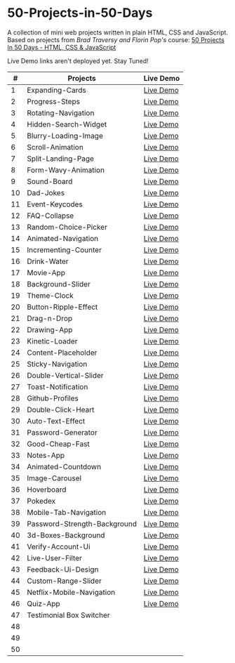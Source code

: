 # 50-Projects-in-50-Days 
A collection of mini web projects written in plain HTML, CSS and JavaScript.
Based on projects from _Brad Traversy and Florin Pop's_ course: [50 Projects In 50 Days - HTML, CSS & JavaScript](https://www.udemy.com/course/50-projects-50-days/)

Live Demo links aren't deployed yet. Stay Tuned!  

| # | Projects | Live Demo |
|----------|----------|----------|
| 1 | Expanding-Cards | [Live Demo](https://hashuudev-expanding-cards.netlify.app/) |
| 2 | Progress-Steps | [Live Demo](https://hashuudev-progress-steps.netlify.app/) |
| 3 | Rotating-Navigation | [Live Demo](https://hashuudev-rotating-navigation.netlify.app/) |
| 4 | Hidden-Search-Widget | [Live Demo](https://hashuudev-hidden-search-widget.netlify.app/) |
| 5 | Blurry-Loading-Image | [Live Demo](https://hashuudev-blurry-loading.netlify.app/) |
| 6 | Scroll-Animation | [Live Demo](https://hashuudev-scroll-animation.netlify.app/) |
| 7 | Split-Landing-Page | [Live Demo](https://hashuudev-split-landing-page.netlify.app/) |
| 8 | Form-Wavy-Animation | [Live Demo](https://hashuudev-form-wavy-animation.netlify.app/) |
| 9 | Sound-Board | [Live Demo](https://hashuudev-sound-board.netlify.app/) |
| 10 | Dad-Jokes | [Live Demo](https://hashuudev-dad-jokes.netlify.app/) |
| 11 | Event-Keycodes | [Live Demo](https://hashuudev-event-keycodes.netlify.app/) |
| 12 | FAQ-Collapse | [Live Demo](https://hashuudev-faq-collapse.netlify.app/) |
| 13 | Random-Choice-Picker | [Live Demo](https://hashuudev-choice-picker.netlify.app/) |
| 14 | Animated-Navigation | [Live Demo](https://hashuudev-animated-navigation.netlify.app/) |
| 15 | Incrementing-Counter | [Live Demo](https://hashuudev-incrementing-counter.netlify.app/) |
| 16 | Drink-Water | [Live Demo](https://hashuudev-drink-water.netlify.app/) |
| 17 | Movie-App | [Live Demo](https://hashuudev-movie-app.netlify.app/) |
| 18 | Background-Slider | [Live Demo](https://hashuudev-background-slider.netlify.app/) |
| 19 | Theme-Clock | [Live Demo](https://hashuudev-theme-clock.netlify.app/) |
| 20 | Button-Ripple-Effect | [Live Demo](https://hashuudev-button-ripple-effect.netlify.app/) |
| 21 | Drag-n-Drop | [Live Demo](https://hashuudev-drag-n-drop.netlify.app/) |
| 22 | Drawing-App | [Live Demo](https://hashuudev-drawing-app.netlify.app/) |
| 23 | Kinetic-Loader | [Live Demo](https://hashuudev-kinetic-loader.netlify.app/) |
| 24 | Content-Placeholder | [Live Demo](https://hashuudev-content-placeholder.netlify.app/) |
| 25 | Sticky-Navigation | [Live Demo](https://hashuudev-sticky-nav.netlify.app/) |
| 26 | Double-Vertical-Slider | [Live Demo](https://hashuudev-vertical-slider.netlify.app/) |
| 27 | Toast-Notification | [Live Demo](https://hashuudev-toast-notification.netlify.app/) |
| 28 | Github-Profiles | [Live Demo](https://hashuudev-github-profiles.netlify.app/) |
| 29 | Double-Click-Heart | [Live Demo](https://hashuudev-double-click-heart.netlify.app/) |
| 30 | Auto-Text-Effect | [Live Demo](https://hashuudev-auto-text-effect.netlify.app/) |
| 31 | Password-Generator | [Live Demo](https://hashuudev-password-generator.netlify.app/) |
| 32 | Good-Cheap-Fast | [Live Demo](https://hashuudev-good-cheap-fast.netlify.app/) |
| 33 | Notes-App | [Live Demo](https://hashuudev-notes-app.netlify.app/) |
| 34 | Animated-Countdown | [Live Demo](https://hashuudev-animated-countdown.netlify.app/) |
| 35 | Image-Carousel | [Live Demo](https://hashuudev-image-carousel.netlify.app/) |
| 36 | Hoverboard | [Live Demo](https://hashuudev-hoverboard.netlify.app/) |
| 37 | Pokedex | [Live Demo](https://hashuudev-pokedex.netlify.app/) |
| 38 | Mobile-Tab-Navigation | [Live Demo](https://hashuudev-mobile-tab-navigation.netlify.app/) |
| 39 | Password-Strength-Background | [Live Demo](https://hashuudev-password-strength.netlify.app/) |
| 40 | 3d-Boxes-Background | [Live Demo](https://hashuudev-3d-boxes-background.netlify.app/) |
| 41 | Verify-Account-Ui | [Live Demo](https://hashuudev-verify-account.netlify.app/) |
| 42 | Live-User-Filter | [Live Demo](https://hashuudev-live-user-filter.netlify.app/) |
| 43 | Feedback-Ui-Design | [Live Demo](https://hashuudev-feedback-ui.netlify.app/) |
| 44 | Custom-Range-Slider | [Live Demo](https://hashuudev-custom-range-slider.netlify.app/) |
| 45 | Netflix-Mobile-Navigation | [Live Demo](https://hashuudev-netlflix-mobile-navigation.netlify.app/) |
| 46 | Quiz-App | [Live Demo](https://hashuudev-quiz-app.netlify.app/) |
| 47 | Testimonial Box Switcher |  |
| 48 |  |  |
| 49 |  |  |
| 50 |  |  |
